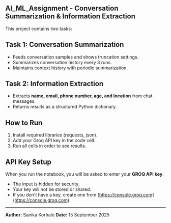 ## AI_ML_Assignment - Conversation Summarization & Information Extraction

This project contains two tasks:

## Task 1: Conversation Summarization
- Feeds conversation samples and shows truncation settings.
- Summarizes conversation history every 3 runs.
- Maintains context history with periodic summarization.

## Task 2: Information Extraction
- Extracts **name, email, phone number, age, and location** from chat messages.
- Returns results as a structured Python dictionary.

## How to Run
1. Install required libraries (requests, json).
2. Add your Groq API key in the code cell.
3. Run all cells in order to see results.

## API Key Setup
When you run the notebook, you will be asked to enter your **GROQ API key**.
- The input is hidden for security.
- Your key will not be stored or shared.
- If you don't have a key, create one from [https://console.groq.com](https://console.groq.com).
   

---

**Author:** Sanika Korhale 
**Date:** 15 September 2025
